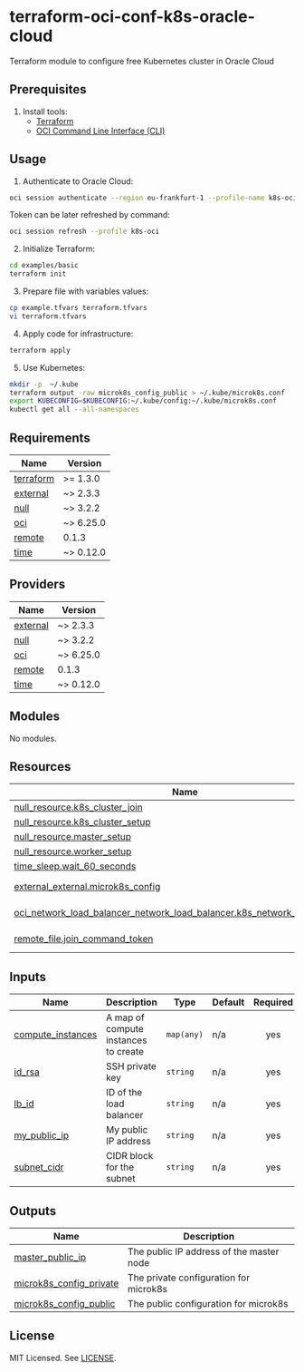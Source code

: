 # terraform-oci-conf-k8s-oracle-cloud

Terraform module to configure free Kubernetes cluster in Oracle Cloud

## Prerequisites

1. Install tools:
   - [Terraform](https://developer.hashicorp.com/terraform/tutorials/aws-get-started/install-cli)
   - [OCI Command Line Interface (CLI)](https://docs.oracle.com/en-us/iaas/Content/API/SDKDocs/cliinstall.htm)

## Usage

1. Authenticate to Oracle Cloud:

```bash
oci session authenticate --region eu-frankfurt-1 --profile-name k8s-oci
```

Token can be later refreshed by command:

```bash
oci session refresh --profile k8s-oci
```

2. Initialize Terraform:

```bash
cd examples/basic
terraform init
```

3. Prepare file with variables values:

```bash
cp example.tfvars terraform.tfvars
vi terraform.tfvars
```

4. Apply code for infrastructure:

```bash
terraform apply
```

5. Use Kubernetes:

```bash
mkdir -p  ~/.kube
terraform output -raw microk8s_config_public > ~/.kube/microk8s.conf
export KUBECONFIG=$KUBECONFIG:~/.kube/config:~/.kube/microk8s.conf
kubectl get all --all-namespaces
```

<!-- BEGINNING OF PRE-COMMIT-TERRAFORM DOCS HOOK -->
## Requirements

| Name | Version |
|------|---------|
| <a name="requirement_terraform"></a> [terraform](#requirement\_terraform) | >= 1.3.0 |
| <a name="requirement_external"></a> [external](#requirement\_external) | ~> 2.3.3 |
| <a name="requirement_null"></a> [null](#requirement\_null) | ~> 3.2.2 |
| <a name="requirement_oci"></a> [oci](#requirement\_oci) | ~> 6.25.0 |
| <a name="requirement_remote"></a> [remote](#requirement\_remote) | 0.1.3 |
| <a name="requirement_time"></a> [time](#requirement\_time) | ~> 0.12.0 |

## Providers

| Name | Version |
|------|---------|
| <a name="provider_external"></a> [external](#provider\_external) | ~> 2.3.3 |
| <a name="provider_null"></a> [null](#provider\_null) | ~> 3.2.2 |
| <a name="provider_oci"></a> [oci](#provider\_oci) | ~> 6.25.0 |
| <a name="provider_remote"></a> [remote](#provider\_remote) | 0.1.3 |
| <a name="provider_time"></a> [time](#provider\_time) | ~> 0.12.0 |

## Modules

No modules.

## Resources

| Name | Type |
|------|------|
| [null_resource.k8s_cluster_join](https://registry.terraform.io/providers/hashicorp/null/latest/docs/resources/resource) | resource |
| [null_resource.k8s_cluster_setup](https://registry.terraform.io/providers/hashicorp/null/latest/docs/resources/resource) | resource |
| [null_resource.master_setup](https://registry.terraform.io/providers/hashicorp/null/latest/docs/resources/resource) | resource |
| [null_resource.worker_setup](https://registry.terraform.io/providers/hashicorp/null/latest/docs/resources/resource) | resource |
| [time_sleep.wait_60_seconds](https://registry.terraform.io/providers/hashicorp/time/latest/docs/resources/sleep) | resource |
| [external_external.microk8s_config](https://registry.terraform.io/providers/hashicorp/external/latest/docs/data-sources/external) | data source |
| [oci_network_load_balancer_network_load_balancer.k8s_network_load_balancer](https://registry.terraform.io/providers/hashicorp/oci/latest/docs/data-sources/network_load_balancer_network_load_balancer) | data source |
| [remote_file.join_command_token](https://registry.terraform.io/providers/tenstad/remote/0.1.3/docs/data-sources/file) | data source |

## Inputs

| Name | Description | Type | Default | Required |
|------|-------------|------|---------|:--------:|
| <a name="input_compute_instances"></a> [compute\_instances](#input\_compute\_instances) | A map of compute instances to create | `map(any)` | n/a | yes |
| <a name="input_id_rsa"></a> [id\_rsa](#input\_id\_rsa) | SSH private key | `string` | n/a | yes |
| <a name="input_lb_id"></a> [lb\_id](#input\_lb\_id) | ID of the load balancer | `string` | n/a | yes |
| <a name="input_my_public_ip"></a> [my\_public\_ip](#input\_my\_public\_ip) | My public IP address | `string` | n/a | yes |
| <a name="input_subnet_cidr"></a> [subnet\_cidr](#input\_subnet\_cidr) | CIDR block for the subnet | `string` | n/a | yes |

## Outputs

| Name | Description |
|------|-------------|
| <a name="output_master_public_ip"></a> [master\_public\_ip](#output\_master\_public\_ip) | The public IP address of the master node |
| <a name="output_microk8s_config_private"></a> [microk8s\_config\_private](#output\_microk8s\_config\_private) | The private configuration for microk8s |
| <a name="output_microk8s_config_public"></a> [microk8s\_config\_public](#output\_microk8s\_config\_public) | The public configuration for microk8s |
<!-- END OF PRE-COMMIT-TERRAFORM DOCS HOOK -->

## License

MIT Licensed. See [LICENSE](LICENSE).
